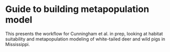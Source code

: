 # Guide to building metapopulation model

This presents the workflow for Cunningham et al. in prep, looking at habitat suitability and metapopulation modeling of white-tailed deer and wild pigs in Mississippi.
